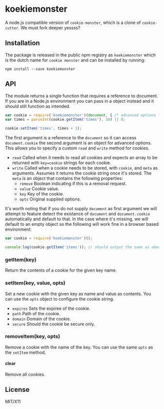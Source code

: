# koekiemonster

A node.js compatible version of `cookie-monster`, which is a clone of
`cookie-cutter`. We must fork deeper yessss?

## Installation

The package is released in the public npm registry as `koekiemonster` which is
the dutch name for `cookie monster` and can be installed by running:

```
npm install --save koekiemonster
```

## API

The module returns a single function that requires a reference to document. If
you are in a Node.js environment you can pass in a object instead and it should
still function as intended.

```js
var cookie = require('koekiemonster')(document, { /* advanced options */ });
var times = parseInt(cookie.getItem('times'), 10) || 0;

cookie.setItem('times', times + 1);
```

The first argument is a reference to the `document` so it can access `document.cookie`
the second argument is an object for advanced options. This allows you to specify
a custom `read` and `write` method for cookies.

- `read` Called when it needs to read all cookies and expects an array to be
  returned with `key=cookie` strings for each cookie.
- `write` Called when a cookie needs to be stored, with `cookie`, and `meta`
  as arguments. Assumes it returns the cookie string once it's stored. The `meta`
  is an object that contains the following properties:
  - `remove` Boolean indicating if this is a removal request.
  - `value` Cookie value.
  - `key` Key of the cookie.
  - `opts` Original supplied options.

It's worth noting that if you do not supply `document` as first argument we
will attempt to feature detect the existance of `document` and `document.cookie`
automatically and default to that. In the case where it's missing, we will
default to an empty object so the following will work fine in a browser based
environment:

```js
var cookie = require('koekiemonster')();

console.log(cookie.getItem('items')); // should output the same as above.
```

### getItem(key)

Return the contents of a cookie for the given key name.

### setItem(key, value, opts)

Set a new cookie with the given key as name and value as contents. You can use
the `opts` object to configure the cookie string.

- `expires` Sets the expiree of the cookie.
- `path` Path of the cookie.
- `domain` Domain of the cookie.
- `secure` Should the cookie be secure only.

### removeItem(key, opts)

Remove a cookie with the name of the key. You can use the same `opts` as the
`setItem` method.

#### clear

Remove all cookies.

## License

MIT/X11
